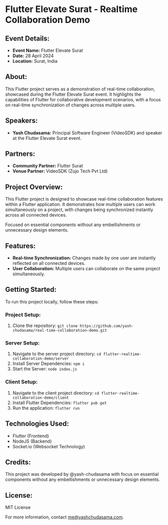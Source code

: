 # Flutter Elevate Surat - Realtime Collaboration Demo

## Event Details:

- **Event Name:** Flutter Elevate Surat
- **Date:** 28 April 2024
- **Location:** Surat, India

## About:

This Flutter project serves as a demonstration of real-time collaboration, showcased during the Flutter Elevate Surat event. It highlights the capabilities of Flutter for collaborative development scenarios, with a focus on real-time synchronization of changes across multiple users.

## Speakers:

- **Yash Chudasama:** Principal Software Engineer (VideoSDK) and speaker at the Flutter Elevate Surat event.

## Partners:

- **Community Partner:** Flutter Surat
- **Venue Partner:** VideoSDK (Zujo Tech Pvt Ltd)

## Project Overview:

This Flutter project is designed to showcase real-time collaboration features within a Flutter application. It demonstrates how multiple users can work simultaneously on a project, with changes being synchronized instantly across all connected devices.

Focused on essential components without any embellishments or unnecessary design elements.

## Features:

- **Real-time Synchronization:** Changes made by one user are instantly reflected on all connected devices.
- **User Collaboration:** Multiple users can collaborate on the same project simultaneously.

## Getting Started:

To run this project locally, follow these steps:

### Project Setup:

1. Clone the repository: `git clone https://github.com/yash-chudasama/real-time-collaboration-demo.git`

### Server Setup:

1. Navigate to the server project directory: `cd flutter-realtime-collaboration-demo/server`
2. Install Server Dependencies: `npm i`
3. Start the Server: `node index.js`

### Client Setup:

1. Navigate to the client project directory: `cd flutter-realtime-collaboration-demo/client`
2. Install Flutter Dependencies: `flutter pub get`
3. Run the application: `flutter run`

## Technologies Used:

- Flutter (Frontend)
- NodeJS (Backend)
- Socket.io (Websocket Technology)

## Credits:

This project was developed by @yash-chudasama with focus on essential components without any embellishments or unnecessary design elements.

## License:

MIT License

For more information, contact me@yashchudasama.com.

